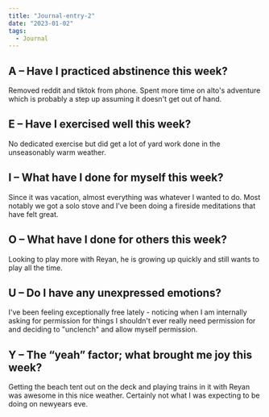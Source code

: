 ```yaml
---
title: "Journal-entry-2"
date: "2023-01-02"
tags:
  - Journal
---
```


## A – Have I practiced abstinence this week?

Removed reddit and tiktok from phone. Spent more time on alto's adventure which
is probably a step up assuming it doesn't get out of hand.

## E – Have I exercised well this week?

No dedicated exercise but did get a lot of yard work done in the unseasonably
warm weather.

## I – What have I done for myself this week?

Since it was vacation, almost everything was whatever I wanted to do. Most
notably we got a solo stove and I've been doing a fireside meditations that have
felt great.

## O – What have I done for others this week?

Looking to play more with Reyan, he is growing up quickly and still wants to
play all the time.

## U – Do I have any unexpressed emotions?

I've been feeling exceptionally free lately - noticing when I am internally
asking for permission for things I shouldn't ever really need permission for and
deciding to "unclench" and allow myself permission.

## Y – The “yeah” factor; what brought me joy this week?

Getting the beach tent out on the deck and playing trains in it with Reyan was
awesome in this nice weather. Certainly not what I was expecting to be doing on
newyears eve.
